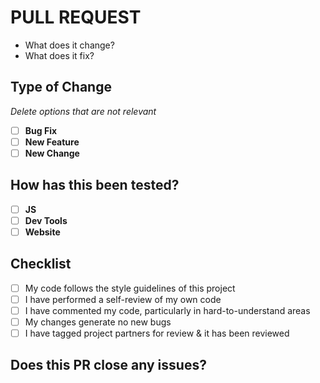 <h1>PULL REQUEST</h1>

<ul>
  <li>What does it change?</li>
  <li>What does it fix?</li>
</ul>

<h2>Type of Change</h2>

_Delete options that are not relevant_

- [ ] **Bug Fix**
- [ ] **New Feature**
- [ ] **New Change**

<h2>How has this been tested?</h2>

- [ ] **JS**
- [ ] **Dev Tools**
- [ ] **Website**

<h2>Checklist</h2>

- [ ] My code follows the style guidelines of this project
- [ ] I have performed a self-review of my own code
- [ ] I have commented my code, particularly in hard-to-understand areas
- [ ] My changes generate no new bugs
- [ ] I have tagged project partners for review & it has been reviewed 

<h2>Does this PR close any issues?</h2>
